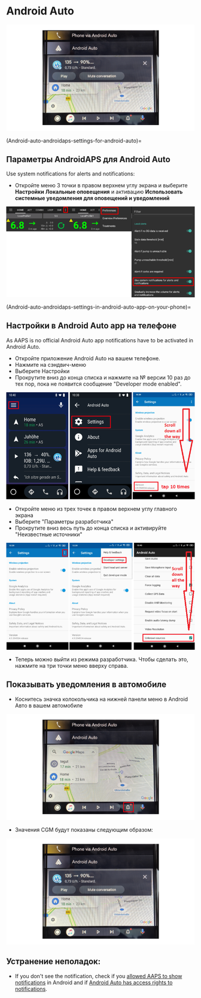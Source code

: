 # Android Auto

![Данные AAPS CGM на Android Auto](../images/AndroidAuto_05.png)

(Android-auto-androidaps-settings-for-android-auto)=

## Параметры AndroidAPS для Android Auto

Use system notifications for alerts and notifications:

* Откройте меню 3 точки в правом верхнем углу экрана и выберите **Настройки** <unk> **Локальные оповещения** <unk> и активацию **Использовать системные уведомления для оповещений и уведомлений** 

![Use system notifications for alerts and notifications](../images/AndroidAuto_01v2.png)

(Android-auto-androidaps-settings-in-android-auto-app-on-your-phone)=

## Настройки в Android Auto app на телефоне

As AAPS is no official Android Auto app notifications have to be activated in Android Auto.

* Откройте приложение Android Auto на вашем телефоне.
* Нажмите на сэндвич-меню
* Выберите Настройки
* Прокрутите вниз до конца списка и нажмите на № версии 10 раз до тех пор, пока не появится сообщение "Developer mode enabled".

![Enable developer mode](../images/AndroidAuto_02.png)

* Откройте меню из трех точек в правом верхнем углу главного экрана
* Выберите "Параметры разработчика"
* Прокрутите вниз весь путь до конца списка и активируйте "Неизвестные источники"

![Enable unknown sources](../images/AndroidAuto_03.png)

* Теперь можно выйти из режима разработчика. Чтобы сделать это, нажмите на три точки меню вверху справа.

## Показывать уведомления в автомобиле

* Коснитесь значка колокольчика на нижней панели меню в Android Авто в вашем автомобиле

![Bell icon - Android Auto in car](../images/AndroidAuto_04.png)

* Значения CGM будут показаны следующим образом:

![Данные AAPS CGM на Android Auto](../images/AndroidAuto_05.png)

## Устранение неполадок:

* If you don't see the notification, check if you [allowed AAPS to show notifications](Android-auto-androidaps-settings-for-android-auto) in Android and if [Android Auto has access rights to notifications](Android-auto-androidaps-settings-in-android-auto-app-on-your-phone).